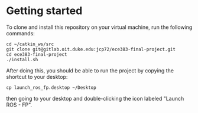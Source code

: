 # Getting started
To clone and install this repository on your virtual machine, run the following
commands:

```
cd ~/catkin_ws/src
git clone git@gitlab.oit.duke.edu:jcp72/ece383-final-project.git
cd ece383-final-project
./install.sh
```

After doing this, you should be able to run the project by copying the shortcut
to your desktop:
```
cp launch_ros_fp.desktop ~/Desktop
```
then going to your desktop and double-clicking the icon labeled "Launch ROS - FP".
